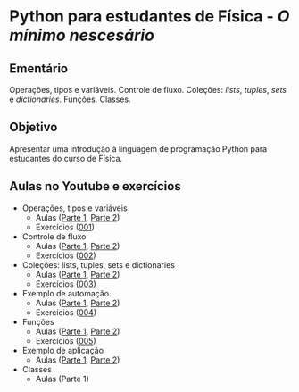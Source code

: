 # Python para estudantes de Física - *O mínimo nescesário*
## Ementário
Operações, tipos e variáveis. Controle de fluxo. Coleções: *lists*, *tuples*, *sets* e *dictionaries*. Funções. Classes.
## Objetivo
Apresentar uma introdução à linguagem de programação Python para estudantes do curso de Física.
## Aulas no Youtube e exercícios
- Operações, tipos e variáveis
    - Aulas ([Parte 1](https://youtu.be/uJU3JLQhNkE), [Parte 2](https://www.youtube.com/watch?v=YiOVVn8WY9o))
    - Exercícios ([001](https://1drv.ms/t/s!Ah8Yi5QU95yyhf1zTZo-Gldk6ea-fA?e=j3fPLh))
- Controle de fluxo
    - Aulas ([Parte 1](https://youtu.be/gfHcSvqE7qk), [Parte 2](https://youtu.be/KEZWUhaCdzI))
    - Exercícios ([002](https://1drv.ms/t/s!Ah8Yi5QU95yyhokRen67lPgoKuBcxw))
- Coleções: lists, tuples, sets e dictionaries
    - Aulas ([Parte 1](https://youtu.be/6vtGocd_SO0), [Parte 2](https://youtu.be/1URSUfApVTs))
    - Exercícios ([003](https://1drv.ms/t/s!Ah8Yi5QU95yyhpdVnC0MfmAji3_lvw?e=SiY3Ln))
- Exemplo de automação.
    - Aulas ([Parte 1](https://youtu.be/RrtmXTw_QbA), [Parte 2](https://youtu.be/otE4WxoncmE))
    - Exercícios ([004](https://1drv.ms/t/s!Ah8Yi5QU95yyhphw2ZtG_rE0089f8Q?e=IYgtZt))
- Funções
    - Aulas ([Parte 1](https://youtu.be/hbNLmPLsM6I), [Parte 2](https://youtu.be/PsV1jMmBNVI))
    - Exercícios ([005](https://1drv.ms/t/s!Ah8Yi5QU95yyhpsshWjnve1v-48UwQ?e=mULNQV))
- Exemplo de aplicação
    - Aulas ([Parte 1](https://youtu.be/C27GZfQuFtA), [Parte 2](https://youtu.be/umRZyU6YV2A))
- Classes
    - Aulas (Parte 1)

